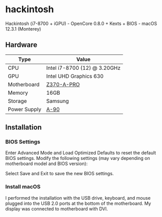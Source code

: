 # hackintosh
Hackintosh (i7-8700 + iGPU) - OpenCore 0.8.0 + Kexts + BIOS - macOS 12.3.1 (Monterey) 

## Hardware

Type | Value
--- | ---
CPU | Intel i7-8700 (12) @ 3.20GHz
GPU | Intel UHD Graphics 630
Motherboard | [Z370-A-PRO](https://www.msi.com/Motherboard/Z370-A-PRO/Specification)
Memory | 16GB
Storage | Samsung
Power Supply | [A-90](https://www.chieftec.eu/products-detail/109/A-90-SERIES/112/GDP-750C)

## Installation

### BIOS Settings

Enter Advanced Mode and Load Optimized Defaults to reset the default BIOS settings. Modify the following settings (may vary depending on motherboard model and BIOS version):

Select Save and Exit to save the new BIOS settings.

### Install macOS

I performed the installation with the USB drive, keyboard, and mouse plugged into the USB 2.0 ports at the bottom of the motherboard. My display was connected to motherboard with DVI.
